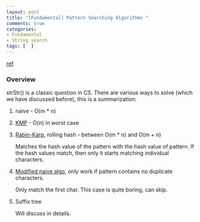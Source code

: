 ```yaml
---
layout: post
title: "[Fundamental] Pattern Searching Algorithms "
comments: true
categories:
- Fundamental
- String search
tags: [  ]
---
```


[ref](http://www.geeksforgeeks.org/tag/pattern-searching/page/2/)

### Overview

strStr() is a classic question in CS. There are various ways to solve (which we have discussed before), this is a summarization: 

1. naive - O(m * n) 

1. [KMP](http://www.geeksforgeeks.org/searching-for-patterns-set-2-kmp-algorithm/) - O(n) in worst case

1. [Rabin-Karp](http://www.geeksforgeeks.org/searching-for-patterns-set-3-rabin-karp-algorithm/), rolling hash - between O(m * n) and O(m + n)

    Matches the hash value of the pattern with the hash value of pattern. If the hash values match, then only it starts matching individual characters. 

1. [Modified naive algo](http://www.geeksforgeeks.org/pattern-searching-set-4-a-naive-string-matching-algo-question/), only work if pattern contains no duplicate characters. 

    Only match the first char. This case is quite boring, can skip. 

1. Suffix tree

    Will discuss in details. 
